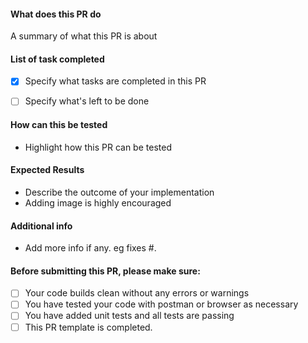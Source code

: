 #### What does this PR do

A summary of what this PR is about

#### List of task completed

- [x] Specify what tasks are completed in this PR

- [ ] Specify what's left to be done


#### How can this be tested

- Highlight how this PR can be tested

#### Expected Results

- Describe the outcome of your implementation 
- Adding image is highly encouraged

#### Additional info

- Add more info if any. eg fixes #.

#### Before submitting this PR, please make sure:

- [ ] Your code builds clean without any errors or warnings
- [ ] You have tested your code with postman or browser as necessary
- [ ] You have added unit tests and all tests are passing
- [ ] This PR template is completed.

